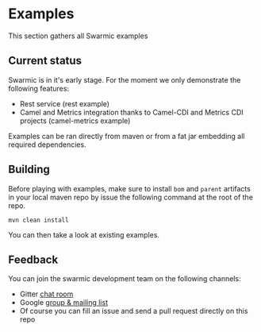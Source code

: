 # Examples

This section gathers all Swarmic examples


## Current status

Swarmic is in it's early stage. For the moment we only demonstrate the following features:

* Rest service (rest example)
* Camel and Metrics integration thanks to Camel-CDI and Metrics CDI projects (camel-metrics example)

Examples can be ran directly from maven or from a fat jar embedding all required dependencies.

## Building

Before playing with examples, make sure to install `bom` and `parent` artifacts in your local maven repo by issue the following command at the root of the repo.

`mvn clean install`

You can then take a look at existing examples.

## Feedback

You can join the swarmic development team on the following channels:

* Gitter [chat room](https://gitter.im/swarmic/devs?utm_source=share-link&utm_medium=link&utm_campaign=share-link)
* Google [group & mailing list](https://groups.google.com/forum/#!forum/swarmic)
* Of course you can fill an issue and send a pull request directly on this repo




